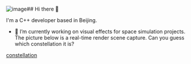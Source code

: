 ![image](https://github.com/SuperAoao/SuperAoao/assets/45101164/dc2f83df-da03-4916-b3f5-d65a8bd9ca18)## Hi there 👋

I'm a C++ developer based in Beijing.  

- 🔭 I’m currently working on visual effects for space simulation projects. The picture below is a real-time render scene capture. Can you guess which constellation it is?


[constellation]("constellation.png")

<!--
**SuperAoao/SuperAoao** is a ✨ _special_ ✨ repository because its `README.md` (this file) appears on your GitHub profile.

Here are some ideas to get you started:

 ...
- 🌱 I’m currently learning ...
- 👯 I’m looking to collaborate on ...
- 🤔 I’m looking for help with ...
- 💬 Ask me about ...
- 📫 How to reach me: ...
- 😄 Pronouns: ...
- ⚡ Fun fact: ...
-->
